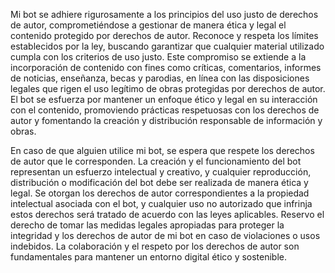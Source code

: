 Mi bot se adhiere rigurosamente a los principios del uso justo de derechos de autor,
comprometiéndose a gestionar de manera ética y legal el contenido protegido por derechos 
de autor. Reconoce y respeta los límites establecidos por la ley, buscando garantizar 
que cualquier material utilizado cumpla con los criterios de uso justo. 
Este compromiso se extiende a la incorporación de contenido con fines como críticas, 
comentarios, informes de noticias, enseñanza, becas y parodias, en línea con las 
disposiciones legales que rigen el uso legítimo de obras protegidas por derechos de autor. 
El bot se esfuerza por mantener un enfoque ético y legal en su interacción con el contenido, 
promoviendo prácticas respetuosas con los derechos de autor y fomentando la creación y 
distribución responsable de información y obras.

En caso de que alguien utilice mi bot, se espera que respete los derechos de autor que le 
corresponden. La creación y el funcionamiento del bot representan un esfuerzo intelectual 
y creativo, y cualquier reproducción, distribución o modificación del bot debe ser 
realizada de manera ética y legal. Se otorgan los derechos de autor correspondientes a 
la propiedad intelectual asociada con el bot, y cualquier uso no autorizado que infrinja 
estos derechos será tratado de acuerdo con las leyes aplicables. 
Reservo el derecho de tomar las medidas legales apropiadas para proteger la integridad y 
los derechos de autor de mi bot en caso de violaciones o usos indebidos. 
La colaboración y el respeto por los derechos de autor son fundamentales para mantener 
un entorno digital ético y sostenible.
